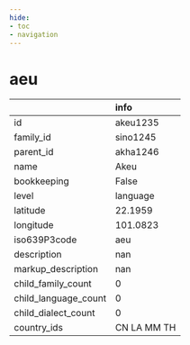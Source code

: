 ```yaml
---
hide:
- toc
- navigation
---
```

# aeu
|                      | info        |
|:---------------------|:------------|
| id                   | akeu1235    |
| family_id            | sino1245    |
| parent_id            | akha1246    |
| name                 | Akeu        |
| bookkeeping          | False       |
| level                | language    |
| latitude             | 22.1959     |
| longitude            | 101.0823    |
| iso639P3code         | aeu         |
| description          | nan         |
| markup_description   | nan         |
| child_family_count   | 0           |
| child_language_count | 0           |
| child_dialect_count  | 0           |
| country_ids          | CN LA MM TH |